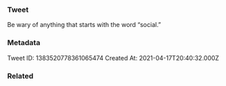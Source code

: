 ### Tweet
Be wary of anything that starts with the word “social.”

### Metadata
Tweet ID: 1383520778361065474
Created At: 2021-04-17T20:40:32.000Z

### Related

